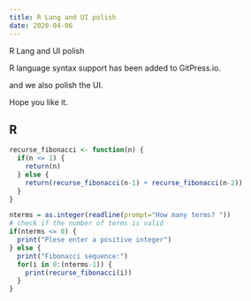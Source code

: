 ```yaml
---
title: R Lang and UI polish
date: 2020-04-06
---
```


R Lang and UI polish

R language syntax support has been added to GitPress.io.

and we also polish the UI.

Hope you like it.

## R

```r
recurse_fibonacci <- function(n) {
  if(n <= 1) {
    return(n)
  } else {
    return(recurse_fibonacci(n-1) + recurse_fibonacci(n-2))
  }
}

nterms = as.integer(readline(prompt="How many terms? "))
# check if the number of terms is valid
if(nterms <= 0) {
  print("Plese enter a positive integer")
} else {
  print("Fibonacci sequence:")
  for(i in 0:(nterms-1)) {
    print(recurse_fibonacci(i))
  }
}
```



